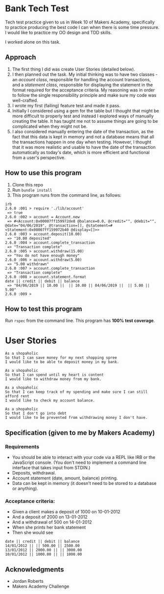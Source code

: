 # Bank Tech Test

Tech test practice given to us in Week 10 of Makers Academy, specifically to practice producing the best code I can when there is some time pressure. I would like to practice my OO design and TDD skills.

I worked alone on this task.

## Approach
1. The first thing I did was create User Stories (detailed below).
2. I then planned out the task. My initial thinking was to have two classes - an *account class*, responsible for handling the account transactions, and a *statement class*, responsible for displaying the statement in the format required for the acceptance criteria. My reasoning was in order to follow the single responsibility principle and make sure my code was well-crafted.
3. I wrote my first (failing) feature test and made it pass.
4. Initially I considered using a gem for the table but I thought that might be more difficult to properly test and instead I explored ways of manually creating the table. It has taught me not to assume things are going to be complicated when they might not be.
5. I also considered manually entering the date of the transaction, as the fact that this data is kept in memory and not a database means that all the transactions happen in one day when testing. However, I thought that it was more realistic and usable to have the date of the transaction automatically as today's date, which is more efficient and functional from a user's perspective.

## How to use this program
1. Clone this repo
2. Run `bundle install`
3. This program runs from the command line, as follows:

```
irb
2.6.0 :001 > require './lib/account'
 => true
2.6.0 :002 > account = Account.new
 => #<Account:0x00007ff159972de8 @balance=0.0, @credit="", @debit="", @date="04/06/2019", @transaction=[], @statement=#<Statement:0x00007ff159972b40 @display=[]>>
2.6.0 :003 > account.deposit(10.00)
 => "10.00 deposited"
2.6.0 :004 > account.complete_transaction
 => "Transaction complete"
2.6.0 :005 > account.withdraw(15.00)
 => "You do not have enough money"
2.6.0 :006 > account.withdraw(5.00)
 => "5.00 withdrawn"
2.6.0 :007 > account.complete_transaction
 => "Transaction complete"
2.6.0 :008 > account.statement.format
date || credit || debit || balance
 => "04/06/2019 || 10.00 ||  || 10.00 || 04/06/2019 ||  || 5.00 || 5.00"
2.6.0 :009 >
```

## How to test this program
Run `rspec` from the command line. This program has **100% test coverage**.

# User Stories

```
As a shopaholic
So that I can save money for my next shopping spree
I would like to be able to deposit money in my bank.

As a shopaholic
So that I can spend until my heart is content
I would like to withdraw money from my bank.

As a shopaholic
So that I can keep track of my spending and make sure I can still afford rent
I would like to check my account balance.

As a shopaholic
So that I don't go into debt
I would like to be prevented from withdrawing money I don't have.
```

## Specification (given to me by Makers Academy)

### Requirements
* You should be able to interact with your code via a REPL like IRB or the JavaScript console. (You don't need to implement a command line interface that takes input from STDIN.)
* Deposits, withdrawal.
* Account statement (date, amount, balance) printing.
* Data can be kept in memory (it doesn't need to be stored to a database or anything).

### Acceptance criteria:
- Given a client makes a deposit of 1000 on 10-01-2012
- And a deposit of 2000 on 13-01-2012
- And a withdrawal of 500 on 14-01-2012
- When she prints her bank statement
- Then she would see

```
date || credit || debit || balance
14/01/2012 || || 500.00 || 2500.00
13/01/2012 || 2000.00 || || 3000.00
10/01/2012 || 1000.00 || || 1000.00
```

## Acknowledgments
- Jordan Roberts
- Makers Academy Challenge
